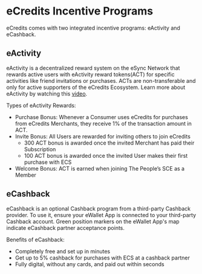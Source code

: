 # eCredits Incentive Programs
eCredits comes with two integrated incentive programs: eActivity and eCashback.

## eActivity
eActivity is a decentralized reward system on the eSync Network that rewards active users with eActivity reward tokens(ACT) for specific activities like friend invitations or purchases.
ACTs are non-transferable and only for active supporters of the eCredits Ecosystem.
Learn more about eActivity by watching this [video](https://www.youtube.com/watch?v=9kxIJrifazM&t=13s&pp=ygUSZWFjdGl2aXR5IGVjcmVkaXRz).

Types of eActivity Rewards:

- Purchase Bonus: Whenever a Consumer uses eCredits for purchases from eCredits Merchants, they receive 1% of the transaction amount in ACT.
- Invite Bonus: All Users are rewarded for inviting others to join eCredits
    - 300 ACT bonus is awarded once the invited Merchant has paid their Subscription
    - 100 ACT bonus is awarded once the invited User makes their first purchase with ECS
- Welcome Bonus: ACT is earned when joining The People’s SCE as a Member

## eCashback
eCashback is an optional Cashback program from a third-party Cashback provider. 
To use it, ensure your eWallet App is connected to your third-party Cashback account. Green position markers on the eWallet App's map indicate eCashback partner acceptance points.

Benefits of eCashback:
- Completely free and set up in minutes
- Get up to 5% cashback for purchases with ECS at a cashback partner
- Fully digital, without any cards, and paid out within seconds
